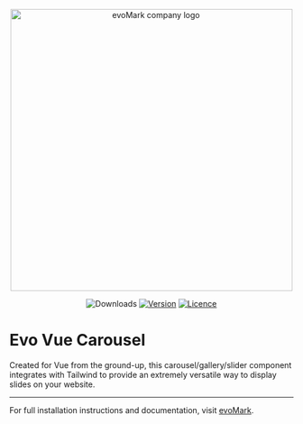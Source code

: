 <p align="center">
    <a href="https://evomark.co.uk" target="_blank" alt="Link to evoMark's website">
        <picture>
          <source media="(prefers-color-scheme: dark)" srcset="https://evomark.co.uk/wp-content/uploads/static/evomark-logo--dark.svg">
          <source media="(prefers-color-scheme: light)" srcset="https://evomark.co.uk/wp-content/uploads/static/evomark-logo--light.svg">
          <img alt="evoMark company logo" src="https://evomark.co.uk/wp-content/uploads/static/evomark-logo--light.svg" width="500">
        </picture>
    </a>
</p>

<p align="center">
  <img src="https://img.shields.io/npm/dm/evo-vue-carousel.svg" alt="Downloads"></a>
  <a href="https://www.npmjs.com/package/evo-vue-carousel"><img src="https://img.shields.io/npm/v/evo-vue-carousel.svg" alt="Version"></a>
  <a href="https://github.com/evo-mark/evo-vue-carousel/blob/main/LICENCE"><img src="https://img.shields.io/github/license/evo-mark/evo-vue-carousel?style=flat" alt="Licence"></a>
</p>

# Evo Vue Carousel

Created for Vue from the ground-up, this carousel/gallery/slider component integrates with Tailwind to provide an extremely versatile way to display slides on your website.

---

For full installation instructions and documentation, visit [evoMark](https://evomark.co.uk/open-source-software/evo-vue-carousel/).
